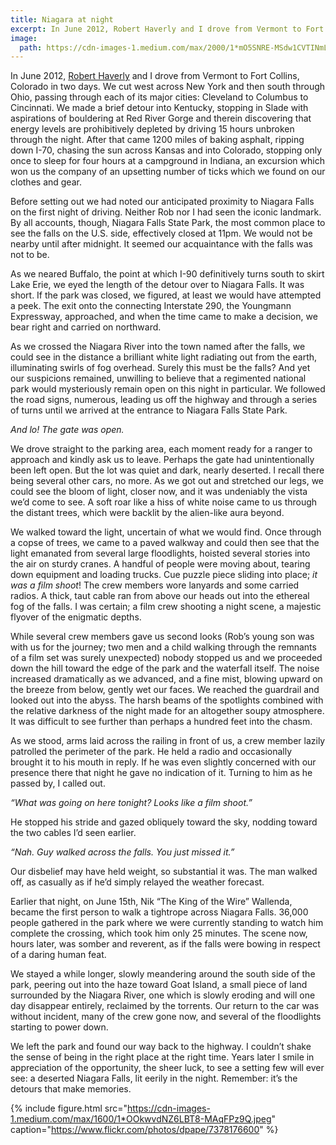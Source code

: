 ```yaml
---
title: Niagara at night
excerpt: In June 2012, Robert Haverly and I drove from Vermont to Fort Collins, Colorado in two days.
image:
  path: https://cdn-images-1.medium.com/max/2000/1*mO5SNRE-MSdw1CVTINmLEQ.jpeg
---
```


In June 2012, [Robert Haverly](https://medium.com/u/9810664f1239) and I drove
from Vermont to Fort Collins, Colorado in two days. We cut west across New York
and then south through Ohio, passing through each of its major cities: Cleveland
to Columbus to Cincinnati. We made a brief detour into Kentucky, stopping in
Slade with aspirations of bouldering at Red River Gorge and therein discovering
that energy levels are prohibitively depleted by driving 15 hours unbroken
through the night. After that came 1200 miles of baking asphalt, ripping down
I-70, chasing the sun across Kansas and into Colorado, stopping only once to
sleep for four hours at a campground in Indiana, an excursion which won us the
company of an upsetting number of ticks which we found on our clothes and gear.

Before setting out we had noted our anticipated proximity to Niagara Falls on
the first night of driving. Neither Rob nor I had seen the iconic landmark. By
all accounts, though, Niagara Falls State Park, the most common place to see the
falls on the U.S. side, effectively closed at 11pm. We would not be nearby until
after midnight. It seemed our acquaintance with the falls was not to be.

As we neared Buffalo, the point at which I-90 definitively turns south to skirt
Lake Erie, we eyed the length of the detour over to Niagara Falls. It was short.
If the park was closed, we figured, at least we would have attempted a peek. The
exit onto the connecting Interstate 290, the Youngmann Expressway, approached,
and when the time came to make a decision, we bear right and carried on
northward.

As we crossed the Niagara River into the town named after the falls, we could
see in the distance a brilliant white light radiating out from the earth,
illuminating swirls of fog overhead. Surely this must be the falls? And yet our
suspicions remained, unwilling to believe that a regimented national park would
mysteriously remain open on this night in particular. We followed the road
signs, numerous, leading us off the highway and through a series of turns until
we arrived at the entrance to Niagara Falls State Park.

*And lo! The gate was open.*

We drove straight to the parking area, each moment ready for a ranger to
approach and kindly ask us to leave. Perhaps the gate had unintentionally been
left open. But the lot was quiet and dark, nearly deserted. I recall there being
several other cars, no more. As we got out and stretched our legs, we could see
the bloom of light, closer now, and it was undeniably the vista we’d come to
see. A soft roar like a hiss of white noise came to us through the distant
trees, which were backlit by the alien-like aura beyond.

We walked toward the light, uncertain of what we would find. Once through a
copse of trees, we came to a paved walkway and could then see that the light
emanated from several large floodlights, hoisted several stories into the air on
sturdy cranes. A handful of people were moving about, tearing down equipment and
loading trucks. Cue puzzle piece sliding into place; *it was a film shoot*! The
crew members wore lanyards and some carried radios. A thick, taut cable ran from
above our heads out into the ethereal fog of the falls. I was certain; a film
crew shooting a night scene, a majestic flyover of the enigmatic depths.

While several crew members gave us second looks (Rob’s young son was with us for
the journey; two men and a child walking through the remnants of a film set was
surely unexpected) nobody stopped us and we proceeded down the hill toward the
edge of the park and the waterfall itself. The noise increased dramatically as
we advanced, and a fine mist, blowing upward on the breeze from below, gently
wet our faces. We reached the guardrail and looked out into the abyss. The harsh
beams of the spotlights combined with the relative darkness of the night made
for an altogether soupy atmosphere. It was difficult to see further than perhaps
a hundred feet into the chasm.

As we stood, arms laid across the railing in front of us, a crew member lazily
patrolled the perimeter of the park. He held a radio and occasionally brought it
to his mouth in reply. If he was even slightly concerned with our presence there
that night he gave no indication of it. Turning to him as he passed by, I called
out.

*“What was going on here tonight? Looks like a film shoot.”*

He stopped his stride and gazed obliquely toward the sky, nodding toward the two
cables I’d seen earlier.

*“Nah. Guy walked across the falls. You just missed it.”*

Our disbelief may have held weight, so substantial it was. The man walked off,
as casually as if he’d simply relayed the weather forecast.

Earlier that night, on June 15th, Nik “The King of the Wire” Wallenda, became
the first person to walk a tightrope across Niagara Falls. 36,000 people
gathered in the park where we were currently standing to watch him complete the
crossing, which took him only 25 minutes. The scene now, hours later, was somber
and reverent, as if the falls were bowing in respect of a daring human feat.

We stayed a while longer, slowly meandering around the south side of the park,
peering out into the haze toward Goat Island, a small piece of land surrounded
by the Niagara River, one which is slowly eroding and will one day disappear
entirely, reclaimed by the torrents. Our return to the car was without incident,
many of the crew gone now, and several of the floodlights starting to power
down.

We left the park and found our way back to the highway. I couldn’t shake the
sense of being in the right place at the right time. Years later I smile in
appreciation of the opportunity, the sheer luck, to see a setting few will ever
see: a deserted Niagara Falls, lit eerily in the night. Remember: it’s the
detours that make memories.

{%
  include figure.html
	  src="https://cdn-images-1.medium.com/max/1600/1*OOkwvdNZ6LBT8-MAqFPz9Q.jpeg"
		caption="https://www.flickr.com/photos/dpape/7378176600"
%}
